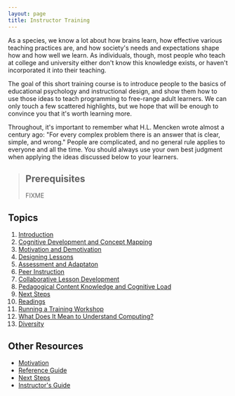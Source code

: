 ```yaml
---
layout: page
title: Instructor Training
---
```

As a species, we know a lot about how brains learn, how effective
various teaching practices are, and how society's needs and
expectations shape how and how well we learn.  As individuals, though,
most people who teach at college and university either don't know this
knowledge exists, or haven't incorporated it into their teaching.

The goal of this short training course is to introduce people to the
basics of educational psychology and instructional design, and show
them how to use those ideas to teach programming to free-range adult
learners.  We can only touch a few scattered highlights, but we hope
that will be enough to convince you that it's worth learning more.

Throughout, it's important to remember what H.L. Mencken wrote almost
a century ago: "For every complex problem there is an answer that is
clear, simple, and wrong."  People are complicated, and no general
rule applies to everyone and all the time.  You should always use your
own best judgment when applying the ideas discussed below to your
learners.

> ## Prerequisites
>
> FIXME

## Topics

1.  [Introduction](01-intro.html)
2.  [Cognitive Development and Concept Mapping](02-concepts.html)
3.  [Motivation and Demotivation](03-motivation.html)
4.  [Designing Lessons](04-design.html)
5.  [Assessment and Adaptaton](05-assessment.html)
6.  [Peer Instruction](06-peer-instruction.html)
7.  [Collaborative Lesson Development](07-collab.html)
8.  [Pedagogical Content Knowledge and Cognitive Load](08-pck.html)
9.  [Next Steps](09-onward.html)
10. [Readings](10-reading.html)
11. [Running a Training Workshop](11-workshop.html)
12. [What Does It Mean to Understand Computing?](12-understanding.html)
13. [Diversity](13-diversity.html)

## Other Resources

*   [Motivation](motivation.html)
*   [Reference Guide](reference.html)
*   [Next Steps](discussion.html)
*   [Instructor's Guide](instructors.html)
